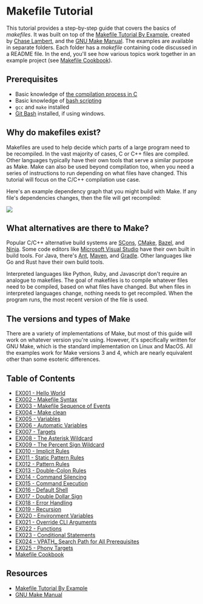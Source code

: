 # Makefile Tutorial

This tutorial provides a step-by-step guide that covers the basics of _makefiles_. It was built on top of the [Makefile Tutorial By Example](https://makefiletutorial.com/), created by [Chase Lambert](https://github.com/theicfire), and the [GNU Make Manual](https://www.gnu.org/software/make/manual/html_node/index.html). The examples are available in separate folders. Each folder has a _makefile_ containing code discussed in a README file. In the end, you'll see how various topics work together in an example project (see [Makefile Cookbook](https://github.com/AmrElsayyad/makefile-tutorial/tree/main/Makefile%20Cookbook)).

## Prerequisites

- Basic knowledge of [the compilation process in C](https://www.javatpoint.com/compilation-process-in-c)
- Basic knowledge of [bash scripting](https://www.javatpoint.com/bash)
- `gcc` and `make` installed
- [Git Bash](https://git-scm.com/downloads) installed, if using windows.

## Why do makefiles exist?

Makefiles are used to help decide which parts of a large program need to be recompiled. In the vast majority of cases, C or C++ files are compiled. Other languages typically have their own tools that serve a similar purpose as Make. Make can also be used beyond compilation too, when you need a series of instructions to run depending on what files have changed. This tutorial will focus on the C/C++ compilation use case.

Here's an example dependency graph that you might build with Make. If any file's dependencies changes, then the file will get recompiled:

<div class="center">
<img src="https://makefiletutorial.com/assets/dependency_graph.png">
</div>

## What alternatives are there to Make?

Popular C/C++ alternative build systems are [SCons](https://scons.org/), [CMake](https://cmake.org/), [Bazel](https://bazel.build/), and [Ninja](https://ninja-build.org/). Some code editors like [Microsoft Visual Studio](https://visualstudio.microsoft.com/) have their own built in build tools. For Java, there's [Ant](https://ant.apache.org/), [Maven](https://maven.apache.org/what-is-maven.html), and [Gradle](https://gradle.org/). Other languages like Go and Rust have their own build tools.

Interpreted languages like Python, Ruby, and Javascript don't require an analogue to makefiles. The goal of makefiles is to compile whatever files need to be compiled, based on what files have changed. But when files in interpreted languages change, nothing needs to get recompiled. When the program runs, the most recent version of the file is used.

## The versions and types of Make

There are a variety of implementations of Make, but most of this guide will work on whatever version you're using. However, it's specifically written for GNU Make, which is the standard implementation on Linux and MacOS. All the examples work for Make versions 3 and 4, which are nearly equivalent other than some esoteric differences.

## Table of Contents

- [EX001 - Hello World](https://github.com/AmrElsayyad/makefile-tutorial/tree/main/EX001%20-%20Hello%20World)
- [EX002 - Makefile Syntax](https://github.com/AmrElsayyad/makefile-tutorial/tree/main/EX002%20-%20Makefile%20Syntax)
- [EX003 - Makefile Sequence of Events](https://github.com/AmrElsayyad/makefile-tutorial/tree/main/EX003%20-%20Makefile%20Sequence%20of%20Events)
- [EX004 - Make clean](https://github.com/AmrElsayyad/makefile-tutorial/tree/main/EX004%20-%20Make%20clean)
- [EX005 - Variables](https://github.com/AmrElsayyad/makefile-tutorial/tree/main/EX005%20-%20Variables)
- [EX006 - Automatic Variables](https://github.com/AmrElsayyad/makefile-tutorial/tree/main/EX006%20-%20Automatic%20Variables)
- [EX007 - Targets](https://github.com/AmrElsayyad/makefile-tutorial/tree/main/EX007%20-%20Targets)
- [EX008 - The Asterisk Wildcard](https://github.com/AmrElsayyad/makefile-tutorial/tree/main/EX008%20-%20The%20Asterisk%20Wildcard)
- [EX009 - The Percent Sign Wildcard](https://github.com/AmrElsayyad/makefile-tutorial/tree/main/EX009%20-%20The%20Percent%20Sign%20Wildcard)
- [EX010 - Implicit Rules](https://github.com/AmrElsayyad/makefile-tutorial/tree/main/EX010%20-%20Implicit%20Rules)
- [EX011 - Static Pattern Rules](https://github.com/AmrElsayyad/makefile-tutorial/tree/main/EX011%20-%20Static%20Pattern%20Rules)
- [EX012 - Pattern Rules](https://github.com/AmrElsayyad/makefile-tutorial/tree/main/EX012%20-%20Pattern%20Rules)
- [EX013 - Double-Colon Rules](https://github.com/AmrElsayyad/makefile-tutorial/tree/main/EX013%20-%20Double-Colon%20Rules)
- [EX014 - Command Silencing](https://github.com/AmrElsayyad/makefile-tutorial/tree/main/EX014%20-%20Command%20Silencing)
- [EX015 - Command Execution](https://github.com/AmrElsayyad/makefile-tutorial/tree/main/EX015%20-%20Command%20Execution)
- [EX016 - Default Shell](https://github.com/AmrElsayyad/makefile-tutorial/tree/main/EX016%20-%20Default%20Shell)
- [EX017 - Double Dollar Sign](https://github.com/AmrElsayyad/makefile-tutorial/tree/main/EX017%20-%20Double%20Dollar%20Sign)
- [EX018 - Error Handling](https://github.com/AmrElsayyad/makefile-tutorial/tree/main/EX018%20-%20Error%20Handling)
- [EX019 - Recursion](https://github.com/AmrElsayyad/makefile-tutorial/tree/main/EX019%20-%20Recursion)
- [EX020 - Environment Variables](https://github.com/AmrElsayyad/makefile-tutorial/tree/main/EX020%20-%20Environment%20Variables)
- [EX021 - Override CLI Arguments](https://github.com/AmrElsayyad/makefile-tutorial/tree/main/EX021%20-%20Override%20CLI%20Arguments)
- [EX022 - Functions](https://github.com/AmrElsayyad/makefile-tutorial/tree/main/EX022%20-%20Functions)
- [EX023 - Conditional Statements](https://github.com/AmrElsayyad/makefile-tutorial/tree/main/EX023%20-%20Conditional%20Statements)
- [EX024 - VPATH\_ Search Path for All Prerequisites](https://github.com/AmrElsayyad/makefile-tutorial/tree/main/EX024%20-%20VPATH_%20Search%20Path%20for%20All%20Prerequisites)
- [EX025 - Phony Targets](https://github.com/AmrElsayyad/makefile-tutorial/tree/main/EX025%20-%20Phony%20Targets)
- [Makefile Cookbook](https://github.com/AmrElsayyad/makefile-tutorial/tree/main/Makefile%20Cookbook)

## Resources

- [Makefile Tutorial By Example](https://makefiletutorial.com/)
- [GNU Make Manual](https://www.gnu.org/software/make/manual/html_node/index.html)

